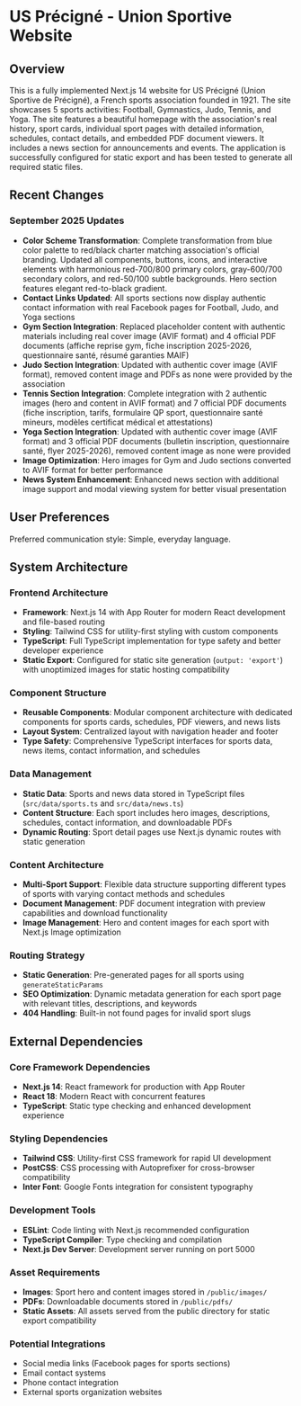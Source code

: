 # US Précigné - Union Sportive Website

## Overview

This is a fully implemented Next.js 14 website for US Précigné (Union Sportive de Précigné), a French sports association founded in 1921. The site showcases 5 sports activities: Football, Gymnastics, Judo, Tennis, and Yoga. The site features a beautiful homepage with the association's real history, sport cards, individual sport pages with detailed information, schedules, contact details, and embedded PDF document viewers. It includes a news section for announcements and events. The application is successfully configured for static export and has been tested to generate all required static files.

## Recent Changes

### September 2025 Updates
- **Color Scheme Transformation**: Complete transformation from blue color palette to red/black charter matching association's official branding. Updated all components, buttons, icons, and interactive elements with harmonious red-700/800 primary colors, gray-600/700 secondary colors, and red-50/100 subtle backgrounds. Hero section features elegant red-to-black gradient.
- **Contact Links Updated**: All sports sections now display authentic contact information with real Facebook pages for Football, Judo, and Yoga sections
- **Gym Section Integration**: Replaced placeholder content with authentic materials including real cover image (AVIF format) and 4 official PDF documents (affiche reprise gym, fiche inscription 2025-2026, questionnaire santé, résumé garanties MAIF)
- **Judo Section Integration**: Updated with authentic cover image (AVIF format), removed content image and PDFs as none were provided by the association
- **Tennis Section Integration**: Complete integration with 2 authentic images (hero and content in AVIF format) and 7 official PDF documents (fiche inscription, tarifs, formulaire QP sport, questionnaire santé mineurs, modèles certificat médical et attestations)
- **Yoga Section Integration**: Updated with authentic cover image (AVIF format) and 3 official PDF documents (bulletin inscription, questionnaire santé, flyer 2025-2026), removed content image as none were provided
- **Image Optimization**: Hero images for Gym and Judo sections converted to AVIF format for better performance
- **News System Enhancement**: Enhanced news section with additional image support and modal viewing system for better visual presentation

## User Preferences

Preferred communication style: Simple, everyday language.

## System Architecture

### Frontend Architecture
- **Framework**: Next.js 14 with App Router for modern React development and file-based routing
- **Styling**: Tailwind CSS for utility-first styling with custom components
- **TypeScript**: Full TypeScript implementation for type safety and better developer experience
- **Static Export**: Configured for static site generation (`output: 'export'`) with unoptimized images for static hosting compatibility

### Component Structure
- **Reusable Components**: Modular component architecture with dedicated components for sports cards, schedules, PDF viewers, and news lists
- **Layout System**: Centralized layout with navigation header and footer
- **Type Safety**: Comprehensive TypeScript interfaces for sports data, news items, contact information, and schedules

### Data Management
- **Static Data**: Sports and news data stored in TypeScript files (`src/data/sports.ts` and `src/data/news.ts`)
- **Content Structure**: Each sport includes hero images, descriptions, schedules, contact information, and downloadable PDFs
- **Dynamic Routing**: Sport detail pages use Next.js dynamic routes with static generation

### Content Architecture
- **Multi-Sport Support**: Flexible data structure supporting different types of sports with varying contact methods and schedules
- **Document Management**: PDF document integration with preview capabilities and download functionality
- **Image Management**: Hero and content images for each sport with Next.js Image optimization

### Routing Strategy
- **Static Generation**: Pre-generated pages for all sports using `generateStaticParams`
- **SEO Optimization**: Dynamic metadata generation for each sport page with relevant titles, descriptions, and keywords
- **404 Handling**: Built-in not found pages for invalid sport slugs

## External Dependencies

### Core Framework Dependencies
- **Next.js 14**: React framework for production with App Router
- **React 18**: Modern React with concurrent features
- **TypeScript**: Static type checking and enhanced development experience

### Styling Dependencies
- **Tailwind CSS**: Utility-first CSS framework for rapid UI development
- **PostCSS**: CSS processing with Autoprefixer for cross-browser compatibility
- **Inter Font**: Google Fonts integration for consistent typography

### Development Tools
- **ESLint**: Code linting with Next.js recommended configuration
- **TypeScript Compiler**: Type checking and compilation
- **Next.js Dev Server**: Development server running on port 5000

### Asset Requirements
- **Images**: Sport hero and content images stored in `/public/images/`
- **PDFs**: Downloadable documents stored in `/public/pdfs/`
- **Static Assets**: All assets served from the public directory for static export compatibility

### Potential Integrations
- Social media links (Facebook pages for sports sections)
- Email contact systems
- Phone contact integration
- External sports organization websites
